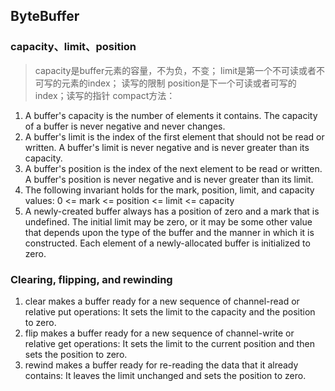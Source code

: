 ## ByteBuffer

### capacity、limit、position
> capacity是buffer元素的容量，不为负，不变；
> limit是第一个不可读或者不可写的元素的index； 读写的限制
> position是下一个可读或者可写的index；读写的指针
>compact方法：

1. A buffer's capacity is the number of elements it contains. 
   The capacity of a buffer is never negative and never changes.
2. A buffer's limit is the index of the first element 
   that should not be read or written. 
   A buffer's limit is never negative and is never greater than its capacity.
3. A buffer's position is the index of the next element 
   to be read or written. A buffer's position is never negative 
   and is never greater than its limit.
4. The following invariant holds for the mark, position, limit, and capacity values:
   0 <= mark <= position <= limit <= capacity
5. A newly-created buffer always has a position of zero and a mark that is undefined. 
   The initial limit may be zero, 
   or it may be some other value that depends upon the type of 
   the buffer and the manner in which it is constructed. 
   Each element of a newly-allocated buffer is initialized to zero.   

### Clearing, flipping, and rewinding
1. clear makes a buffer ready for a new sequence of channel-read 
   or relative put operations: 
   It sets the limit to the capacity and the position to zero.
2. flip makes a buffer ready for a new sequence of channel-write 
   or relative get operations: 
   It sets the limit to the current position and then sets the position to zero.
3. rewind makes a buffer ready for re-reading the data 
   that it already contains: 
   It leaves the limit unchanged and sets the position to zero.
